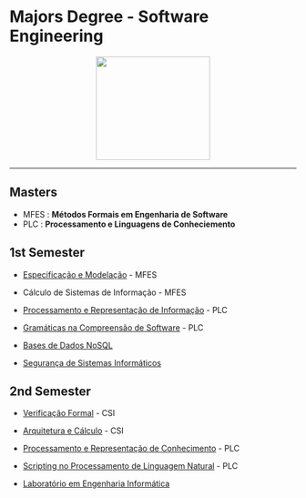 
# Majors Degree - Software Engineering

<p align="center">
   <img width="200" height="182" src="https://upload.wikimedia.org/wikipedia/commons/9/93/EEUMLOGO.png">
</p>

---

## Masters
- MFES : **Métodos Formais em Engenharia de Software**
- PLC  : **Processamento e Linguagens de Conheciemento**


## 1st Semester

  * [Especificação e Modelação](https://github.com/luis1ribeiro/MEI-MajorsDegree/tree/main/MFES/EM) - MFES

  * Cálculo de Sistemas de Informação - MFES

  * [Processamento e Representação de Informação](https://github.com/luis1ribeiro/MEI-MajorsDegree/tree/main/PLC/PRI) - PLC

  * [Gramáticas na Compreensão de Software](https://github.com/luis1ribeiro/MEI-MajorsDegree/tree/main/PLC/GCS) - PLC

  * [Bases de Dados NoSQL](https://github.com/luis1ribeiro/MEI-MajorsDegree/tree/main/Complementares/BDNSQL)

  * [Segurança de Sistemas Informáticos](https://github.com/luis1ribeiro/MEI-MajorsDegree/tree/main/Complementares/SSI)


## 2nd Semester

  * [Verificação Formal](https://github.com/luis1ribeiro/MEI-MajorsDegree/tree/main/MFES/VF) - CSI

  * [Arquitetura e Cálculo](https://github.com/luis1ribeiro/MEI-MajorsDegree/tree/main/MFES/AC) - CSI

  * [Processamento e Representação de Conhecimento](https://github.com/luis1ribeiro/MEI-MajorsDegree/tree/main/PLC/PRC) - PLC

  * [Scripting no Processamento de Linguagem Natural](https://github.com/luis1ribeiro/MEI-MajorsDegree/tree/main/PLC/SPLN) - PLC

  * [Laboratório em Engenharia Informática](https://github.com/pedrordgs/RailML-Utilities)
